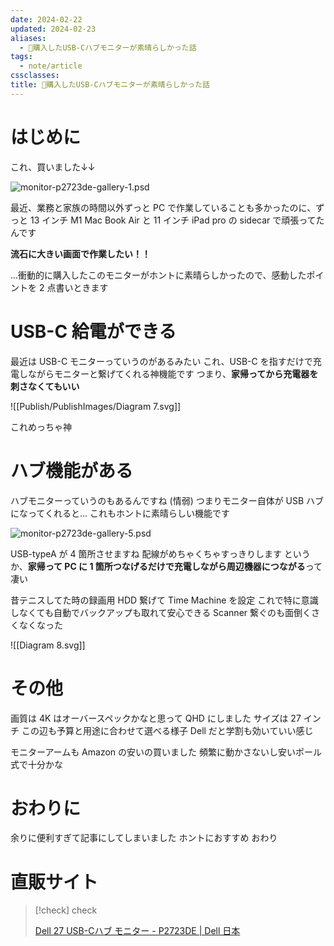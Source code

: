 ```yaml
---
date: 2024-02-22
updated: 2024-02-23
aliases:
  - 📘購入したUSB-Cハブモニターが素晴らしかった話
tags:
  - note/article
cssclasses: 
title: 📘購入したUSB-Cハブモニターが素晴らしかった話
---
```


# はじめに

これ、買いました↓↓

![monitor-p2723de-gallery-1.psd](https://i.dell.com/is/image/DellContent/content/dam/ss2/product-images/dell-client-products/peripherals/monitors/p-series/p2723de-/media-gallery/monitor-p2723de-gallery-1.psd?fmt=png-alpha&pscan=auto&scl=1&wid=3980&hei=3188&qlt=100,1&resMode=sharp2&size=3980,3188&chrss=full&imwidth=5000)

最近、業務と家族の時間以外ずっと PC で作業していることも多かったのに、ずっと 13 インチ M1 Mac Book Air と 11 インチ iPad pro の sidecar で頑張ってたんです

**流石に大きい画面で作業したい！！**

...衝動的に購入したこのモニターがホントに素晴らしかったので、感動したポイントを 2 点書いときます

# USB-C 給電ができる

最近は USB-C モニターっていうのがあるみたい
これ、USB-C を指すだけで充電しながらモニターと繋げてくれる神機能です
つまり、**家帰ってから充電器を刺さなくてもいい**

![[Publish/PublishImages/Diagram 7.svg]]

これめっちゃ神

# ハブ機能がある

ハブモニターっていうのもあるんですね (情弱)
つまりモニター自体が USB ハブになってくれると...
これもホントに素晴らしい機能です

![monitor-p2723de-gallery-5.psd](https://i.dell.com/is/image/DellContent/content/dam/ss2/product-images/dell-client-products/peripherals/monitors/p-series/p2723de-/media-gallery/monitor-p2723de-gallery-5.psd?fmt=png-alpha&pscan=auto&scl=1&hei=804&wid=2302&qlt=100,1&resMode=sharp2&size=2302,804&chrss=full)

USB-typeA が 4 箇所させますね
配線がめちゃくちゃすっきりします
というか、**家帰って PC に 1 箇所つなげるだけで充電しながら周辺機器につながる**って凄い

昔テニスしてた時の録画用 HDD 繋げて Time Machine を設定
これで特に意識しなくても自動でバックアップも取れて安心できる
Scanner 繋ぐのも面倒くさくなくなった

![[Diagram 8.svg]]

# その他

画質は 4K はオーバースペックかなと思って QHD にしました
サイズは 27 インチ
この辺も予算と用途に合わせて選べる様子
Dell だと学割も効いていい感じ

モニターアームも Amazon の安いの買いました
頻繁に動かさないし安いポール式で十分かな

# おわりに

余りに便利すぎて記事にしてしまいました
ホントにおすすめ
おわり

# 直販サイト

> [!check] check
> 
> [Dell 27 USB-Cハブ モニター - P2723DE | Dell 日本](https://www.dell.com/ja-jp/shop/dell-27-usb-c%E3%83%8F%E3%83%96-%E3%83%A2%E3%83%8B%E3%82%BF%E3%83%BC-p2723de/apd/210-bdsf/%E3%83%A2%E3%83%8B%E3%82%BF%E3%83%BC-%E3%83%A2%E3%83%8B%E3%82%BF%E3%83%BC%E3%82%A2%E3%82%AF%E3%82%BB%E3%82%B5%E3%83%AA%E3%83%BC)
